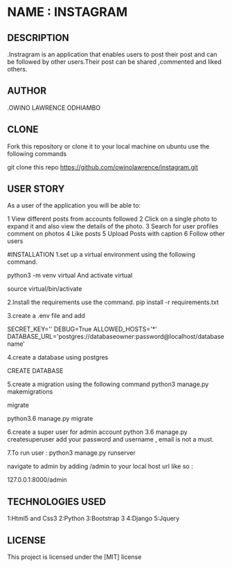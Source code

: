 # NAME : INSTAGRAM

## DESCRIPTION 
.Instragram is an application that enables users to post their post and can be followed by other users.Their post can be shared ,commented and liked others.


## AUTHOR
.OWINO LAWRENCE ODHIAMBO

## CLONE
Fork this repository or clone it to your local machine on ubuntu use the following commands

git clone this repo https://github.com/owinolawrence/instagram.git

## USER STORY
As a user of the application you will be able to:

1 View different posts from accounts followed
2 Click on a single photo to expand it and also view the details of the photo.
3 Search for user profiles
comment on photos
4 Like posts
5 Upload Posts with caption
6 Follow other users


#INSTALLATION
1.set up a virtual environment using the following command.

python3 -m venv  virtual
And activate virtual

source virtual/bin/activate

2.Install the requirements use the command.
pip install -r requirements.txt

3.create a .env file and add

SECRET_KEY='<random-string>'
DEBUG=True
ALLOWED_HOSTS='*'
DATABASE_URL='postgres://databaseowner:password@localhost/databasename'

4.create a database using postgres

CREATE DATABASE <your-database-name>

5.create a migration using the following command
python3 manage.py makemigrations

migrate

python3.6 manage.py migrate

6.create a super user for admin account
python 3.6 manage.py createsuperuser
add your password and username , email is not a must.

7.To run user :
python3 manage.py runserver

navigate to admin by adding /admin to your local host url like so :

127.0.0.1:8000/admin

## TECHNOLOGIES USED
1:Html5 and Css3
2:Python
3:Bootstrap 3
4:Django
5:Jquery

## LICENSE
This project is licensed under the [MIT] license
